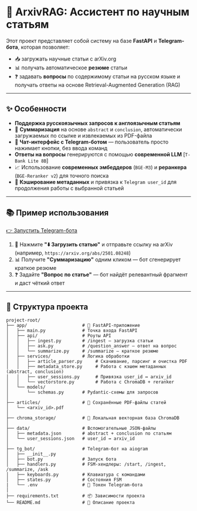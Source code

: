 # 🧠 ArxivRAG: Ассистент по научным статьям

Этот проект представляет собой систему на базе **FastAPI** и **Telegram-бота**, которая позволяет:

- 📥 загружать научные статьи с arXiv.org
- 📊 получать автоматическое **резюме** статьи
- ❓ задавать **вопросы** по содержимому статьи на русском языке и получать ответы на основе Retrieval-Augmented Generation (RAG)

---

## ✨ Особенности

- **Поддержка русскоязычных запросов к англоязычным статьям**
- 🧠 **Суммаризация** на основе `abstract` и `conclusion`, автоматически загружаемых по ссылке и извлекаемых из PDF-файла
- 🤖 **Чат-интерфейс с Telegram-ботом** — пользователь просто нажимает кнопки, без ввода команд
- **Ответы на вопросы** генерируются с помощью **современной LLM** [`T-Bank Lite 8B`]
- 📈 Использование **современных эмбеддеров** (`BGE-M3`) и **реранкера** (`BGE-Reranker v2`) для точного поиска
- 💾 **Кэширование метаданных** и привязка к `Telegram user_id` для продолжения работы с выбранной статьей

---

## 📚 Пример использования
[👉 Запустить Telegram-бота](https://t.me/ArxivRagBot)
1. 🔗 Нажмите **"⬇️ Загрузить статью"** и отправьте ссылку на arXiv (например, `https://arxiv.org/abs/2501.08248`)
2. 📊 Получите **"Суммаризацию"** одним кликом — бот сгенерирует краткое резюме
3. ❓ Задайте **"Вопрос по статье"** — бот найдёт релевантный фрагмент и даст чёткий ответ

---

## 📁 Структура проекта

```text
project-root/
├── app/                     # 🧩 FastAPI-приложение
│   ├── main.py              # Точка входа FastAPI
│   ├── api/                 # Роуты API
│   │   ├── ingest.py        # /ingest — загрузка статьи
│   │   ├── ask.py           # /question_answer — ответ на вопрос
│   │   └── summarize.py     # /summarize — краткое резюме
│   ├── services/            # Логика обработки
│   │   ├── article_parser.py     # Скачивание, парсинг и очистка PDF
│   │   ├── metadata_store.py     # Работа с кэшем метаданных (abstract, conclusion)
│   │   ├── user_sessions.py      # Привязка user_id ↔ arxiv_id
│   │   └── vectorstore.py        # Работа с ChromaDB + reranker
│   └── models/
│       └── schemas.py       # Pydantic-схемы для запросов
│
├── articles/                # 📰 Сохранённые PDF-файлы статей
│   └── <arxiv_id>.pdf
│
├── chroma_storage/          # 💾 Локальная векторная база ChromaDB
│
├── data/                    # Вспомогательные JSON-файлы
│   ├── metadata.json        # abstract + conclusion по статьям
│   └── user_sessions.json   # user_id ↔ arxiv_id
│
├── tg_bot/                  # Telegram-бот на aiogram
│   ├── __init__.py
│   ├── bot.py               # Запуск бота
│   ├── handlers.py          # FSM-хендлеры: /start, /ingest, /summarize, /ask
│   ├── keyboards.py         # Клавиатура с командами
│   ├── states.py            # Состояния FSM
|   └── .env                 # 🔐 Токен Telegram-бота
│
├── requirements.txt         # 📦 Зависимости проекта
└── README.md                # 📘 Описание проекта
```


